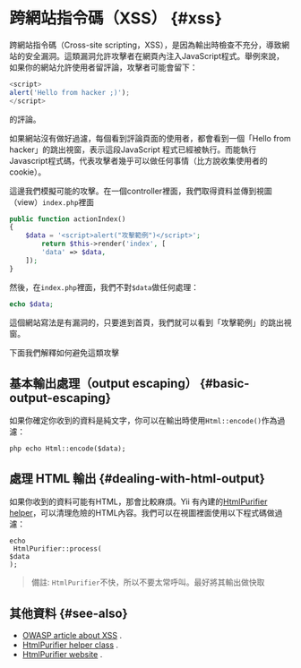 # 跨網站指令碼（XSS） {#xss}

跨網站指令碼（Cross-site scripting，XSS），是因為輸出時檢查不充分，導致網站的安全漏洞。這類漏洞允許攻擊者在網頁內注入JavaScript程式。舉例來說，如果你的網站允許使用者留評論，攻擊者可能會留下： 

```js
<script>
alert('Hello from hacker ;)');
</script>
```

的評論。

如果網站沒有做好過濾，每個看到評論頁面的使用者，都會看到一個「Hello from hacker」的跳出視窗，表示這段JavaScript 程式已經被執行。而能執行Javascript程式碼，代表攻擊者幾乎可以做任何事情（比方說收集使用者的cookie）。

這邊我們模擬可能的攻擊。在一個controller裡面，我們取得資料並傳到視圖（view）`index.php`裡面

```php
public function actionIndex()
{
    $data = '<script>alert("攻擊範例")</script>';
        return $this->render('index', [
        'data' => $data,
    ]);
}
```

然後，在`index.php`裡面，我們不對`$data`做任何處理：

```php
echo $data;
```

這個網站寫法是有漏洞的，只要進到首頁，我們就可以看到「攻擊範例」的跳出視窗。

下面我們解釋如何避免這類攻擊

## 基本輸出處理（output escaping） {#basic-output-escaping}

如果你確定你收到的資料是純文字，你可以在輸出時使用`Html::encode()`作為過濾：

`php echo Html::encode($data);`

## 處理 HTML 輸出 {#dealing-with-html-output}

如果你收到的資料可能有HTML，那會比較麻煩。Yii 有內建的[HtmlPurifier helper](http://www.yiiframework.com/doc-2.0/yii-helpers-basehtmlpurifier.html)，可以清理危險的HTML內容。我們可以在視圖裡面使用以下程式碼做過濾：

```
echo
 HtmlPurifier::process(
$data
);
```

> 備註: `HtmlPurifier`不快，所以不要太常呼叫。最好將其輸出做快取

## 其他資料 {#see-also}

* [OWASP article about XSS](https://www.owasp.org/index.php/Cross-site_Scripting_%28XSS%29)
  .
* [HtmlPurifier helper class](http://www.yiiframework.com/doc-2.0/yii-helpers-basehtmlpurifier.html)
  .
* [HtmlPurifier website](http://htmlpurifier.org/)
  .



